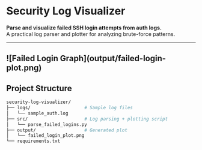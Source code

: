 # Security Log Visualizer

**Parse and visualize failed SSH login attempts from auth logs.**  
A practical log parser and plotter for analyzing brute-force patterns.

---
!\[Failed Login Graph]\(output/failed-login-plot.png)
---

## Project Structure

```bash
security-log-visualizer/
├── logs/                    # Sample log files
│   └── sample_auth.log
├── src/                     # Log parsing + plotting script
│   └── parse_failed_logins.py
├── output/                  # Generated plot
│   └── failed_login_plot.png
└── requirements.txt
